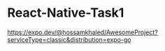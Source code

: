 # React-Native-Task1

https://expo.dev/@hossamkhaled/AwesomeProject?serviceType=classic&distribution=expo-go
